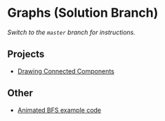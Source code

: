 # Graphs (Solution Branch)

_Switch to the `master` branch for instructions._

## Projects

* [Drawing Connected Components](projects/graph)

## Other

* [Animated BFS example code](projects/bfsanim)
